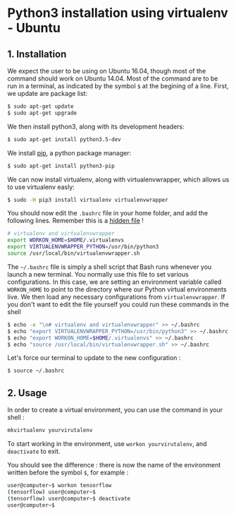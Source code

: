 Python3 installation using virtualenv - Ubuntu
======================================

## 1. Installation
We expect the user to be using on Ubuntu 16.04, though most of the command should work on Ubuntu 14.04. Most of the command are to be run in a terminal, as indicated by the symbol `$` at the begining of a line. First, we update are package list:

```bash
$ sudo apt-get update
$ sudo apt-get upgrade
```

We then install python3, along with its development headers:

```bash
$ sudo apt-get install python3.5-dev
```

We install [pip](https://en.wikipedia.org/wiki/Pip_(package_manager)), a python package manager:

```bash
$ sudo apt-get install python3-pip
```

We can now install virtualenv, along with virtualenvwrapper, which allows us to use virtualenv easly:

```bash
$ sudo -H pip3 install virtualenv virtualenvwrapper
```

You should now edit the `.bashrc` file in your home folder, and add the following lines. Remember this is a [hidden file](https://askubuntu.com/questions/470837/how-to-show-hidden-folders-in-ubuntu-14-04#470849) !

```bash
# virtualenv and virtualenvwrapper
export WORKON_HOME=$HOME/.virtualenvs
export VIRTUALENVWRAPPER_PYTHON=/usr/bin/python3
source /usr/local/bin/virtualenvwrapper.sh
```

The `~/.bashrc`  file is simply a shell script that Bash runs whenever you launch a new terminal. You normally use this file to set various configurations. In this case, we are setting an environment variable called `WORKON_HOME`  to point to the directory where our Python virtual environments live. We then load any necessary configurations from `virtualenvwrapper`. If you don't want to edit the file yourself you could run these commands in the shell

```bash
$ echo -e "\n# virtualenv and virtualenvwrapper" >> ~/.bashrc
$ echo "export VIRTUALENVWRAPPER_PYTHON=/usr/bin/python3" >> ~/.bashrc
$ echo "export WORKON_HOME=$HOME/.virtualenvs" >> ~/.bashrc
$ echo "source /usr/local/bin/virtualenvwrapper.sh" >> ~/.bashrc
```

Let's force our terminal to update to the new configuration :
```bash
$ source ~/.bashrc
```

## 2. Usage

In order to create a virtual environment, you can use the command in your shell :

```bash
mkvirtualenv yourvirutalenv
```
 
To start working in the environment, use ```workon yourvirutalenv```, and ```deactivate``` to exit.

You should see the difference : there is now the name of the environment written before the symbol `$`, for example :

```bash
user@computer~$ workon tensorflow
(tensorflow) user@computer~$
(tensorflow) user@computer~$ deactivate
user@computer~$
```

